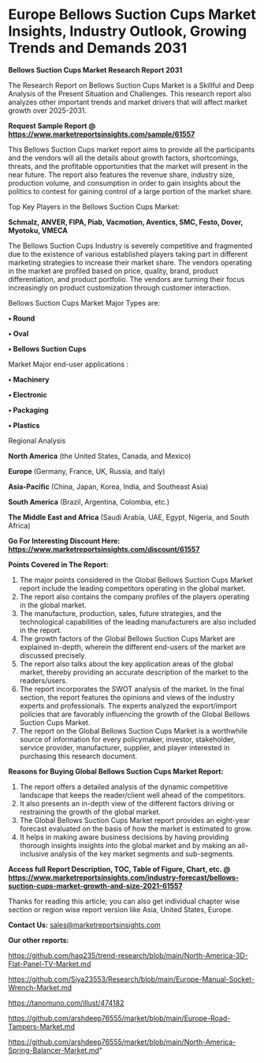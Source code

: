 # Europe Bellows Suction Cups Market Insights, Industry Outlook, Growing Trends and Demands 2031

<strong>Bellows Suction Cups Market Research Report 2031</strong>

The Research Report on Bellows Suction Cups Market is a Skillful and Deep Analysis of the Present Situation and Challenges. This research report also analyzes other important trends and market drivers that will affect market growth over 2025-2031.

<strong>Request Sample Report @ <a href=https://www.marketreportsinsights.com/sample/61557>https://www.marketreportsinsights.com/sample/61557</a></strong>

This Bellows Suction Cups market report aims to provide all the participants and the vendors will all the details about growth factors, shortcomings, threats, and the profitable opportunities that the market will present in the near future. The report also features the revenue share, industry size, production volume, and consumption in order to gain insights about the politics to contest for gaining control of a large portion of the market share.

Top Key Players in the Bellows Suction Cups Market:

<strong>Schmalz, ANVER, FIPA, Piab, Vacmotion, Aventics, SMC, Festo, Dover, Myotoku, VMECA</strong>

The Bellows Suction Cups Industry is severely competitive and fragmented due to the existence of various established players taking part in different marketing strategies to increase their market share. The vendors operating in the market are profiled based on price, quality, brand, product differentiation, and product portfolio. The vendors are turning their focus increasingly on product customization through customer interaction.

Bellows Suction Cups Market Major Types are:

<strong>• Round

• Oval

• Bellows Suction Cups</strong>

Market Major end-user applications :

<strong>• Machinery

• Electronic

• Packaging

• Plastics</strong>

Regional Analysis

</u><strong><b>North America</b></strong> (the United States, Canada, and Mexico)

<strong><b>Europe </b></strong>(Germany, France, UK, Russia, and Italy)

<strong><b>Asia-Pacific</b></strong> (China, Japan, Korea, India, and Southeast Asia)

<strong><b>South America</b></strong> (Brazil, Argentina, Colombia, etc.)

<strong><b>The Middle East and Africa</b></strong> (Saudi Arabia, UAE, Egypt, Nigeria, and South Africa)

<strong>Go For Interesting Discount Here: <a href=https://www.marketreportsinsights.com/discount/61557>https://www.marketreportsinsights.com/discount/61557</a></strong>

<strong>Points Covered in The Report:</strong>
<ol>
  <li>The major points considered in the Global Bellows Suction Cups Market report include the leading competitors operating in the global market.</li>
  <li>The report also contains the company profiles of the players operating in the global market.</li>
  <li>The manufacture, production, sales, future strategies, and the technological capabilities of the leading manufacturers are also included in the report.</li>
  <li>The growth factors of the Global Bellows Suction Cups Market are explained in-depth, wherein the different end-users of the market are discussed precisely.</li>
  <li>The report also talks about the key application areas of the global market, thereby providing an accurate description of the market to the readers/users.</li>
  <li>The report incorporates the SWOT analysis of the market. In the final section, the report features the opinions and views of the industry experts and professionals. The experts analyzed the export/import policies that are favorably influencing the growth of the Global Bellows Suction Cups Market.</li>
  <li>The report on the Global Bellows Suction Cups Market is a worthwhile source of information for every policymaker, investor, stakeholder, service provider, manufacturer, supplier, and player interested in purchasing this research document.</li>
</ol>
<strong>Reasons for Buying Global Bellows Suction Cups Market Report:</strong>

<ol>
  <li>The report offers a detailed analysis of the dynamic competitive landscape that keeps the reader/client well ahead of the competitors.</li>
  <li>It also presents an in-depth view of the different factors driving or restraining the growth of the global market.</li>
  <li>The Global Bellows Suction Cups Market report provides an eight-year forecast evaluated on the basis of how the market is estimated to grow.</li>
  <li>It helps in making aware business decisions by having providing thorough insights insights into the global market and by making an all-inclusive analysis of the key market segments and sub-segments.</li>
</ol>
<strong>Access full Report Description, TOC, Table of Figure, Chart, etc. @ <a href=https://www.marketreportsinsights.com/industry-forecast/bellows-suction-cups-market-growth-and-size-2021-61557>https://www.marketreportsinsights.com/industry-forecast/bellows-suction-cups-market-growth-and-size-2021-61557</a></strong>


Thanks for reading this article; you can also get individual chapter wise section or region wise report version like Asia, United States, Europe.

<strong>Contact Us:</strong>
sales@marketreportsinsights.com

<strong>Our other reports:</strong>

<a href=https://github.com/haq235/trend-research/blob/main/North-America-3D-Flat-Panel-TV-Market.md>https://github.com/haq235/trend-research/blob/main/North-America-3D-Flat-Panel-TV-Market.md</a>

<a href=https://github.com/Siya23553/Research/blob/main/Europe-Manual-Socket-Wrench-Market.md>https://github.com/Siya23553/Research/blob/main/Europe-Manual-Socket-Wrench-Market.md</a>

<a href=https://tanomuno.com/illust/474182>https://tanomuno.com/illust/474182</a>

<a href=https://github.com/arshdeep76555/market/blob/main/Europe-Road-Tampers-Market.md>https://github.com/arshdeep76555/market/blob/main/Europe-Road-Tampers-Market.md</a>

<a href=https://github.com/arshdeep76555/market/blob/main/North-America-Spring-Balancer-Market.md>https://github.com/arshdeep76555/market/blob/main/North-America-Spring-Balancer-Market.md</a>"
